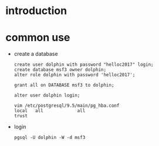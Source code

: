 # introduction

# common use

  - create a database
    ```
    create user dolphin with password "helloc2017" login;
    create database msf3 owner dolphin;
    alter role dolphin with password 'helloc2017';

    grant all on DATABASE msf3 to dolphin;

    alter user dolphin login;

    vim /etc/postgresql/9.5/main/pg_hba.conf
    local   all             all                                     trust

  - login
    ``` 
    pgsql -U dolphin -W -d msf3
    ```